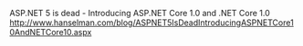 ASP.NET 5 is dead - Introducing ASP.NET Core 1.0 and .NET Core 1.0
http://www.hanselman.com/blog/ASPNET5IsDeadIntroducingASPNETCore10AndNETCore10.aspx
